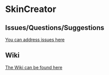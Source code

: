 # SkinCreator

## Issues/Questions/Suggestions

[You can address issues here](https://github.com/HoldernIndustries/SkinCreator/issues)

## Wiki

[The Wiki can be found here](https://github.com/HoldernIndustries/SkinCreator/wiki)
